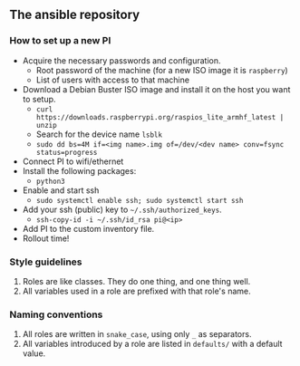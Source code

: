 ## The ansible repository

### How to set up a new PI
* Acquire the necessary passwords and configuration.
  * Root password of the machine (for a new ISO image it is `raspberry`)
  * List of users with access to that machine
* Download a Debian Buster ISO image and install it on the host you want to setup.
  * `curl https://downloads.raspberrypi.org/raspios_lite_armhf_latest | unzip`
  * Search for the device name `lsblk`
  * `sudo dd bs=4M if=<img name>.img of=/dev/<dev name> conv=fsync status=progress`
* Connect PI to wifi/ethernet
* Install the following packages:
  * `python3`
* Enable and start ssh 
  * `sudo systemctl enable ssh; sudo systemctl start ssh`
* Add your ssh (public) key to `~/.ssh/authorized_keys`.
  * `ssh-copy-id -i ~/.ssh/id_rsa pi@<ip>`
* Add PI to the custom inventory file.
* Rollout time!

### Style guidelines
1. Roles are like classes. They do one thing, and one thing well.
2. All variables used in a role are prefixed with that role's name.

### Naming conventions
1. All roles are written in `snake_case`, using only `_`  as separators.
2. All variables introduced by a role are listed in `defaults/` with a default
value.
